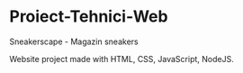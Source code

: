 # Proiect-Tehnici-Web
Sneakerscape - Magazin sneakers

Website project made with HTML, CSS, JavaScript, NodeJS.
